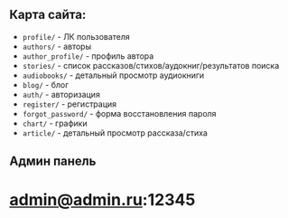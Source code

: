 ## Карта сайта:
- `profile/` - ЛК пользователя
- `authors/` - авторы
- `author_profile/` - профиль автора
- `stories/` - список рассказов/стихов/аудокниг/результатов поиска
- `audiobooks/` - детальный просмотр аудиокниги
- `blog/` - блог
- `auth/` - авторизация
- `register/` - регистрация
- `forgot_password/` - форма восстановления пароля
- `chart/` - графики
- `article/` - детальный просмотр рассказа/стиха

## Админ панель
# admin@admin.ru:12345